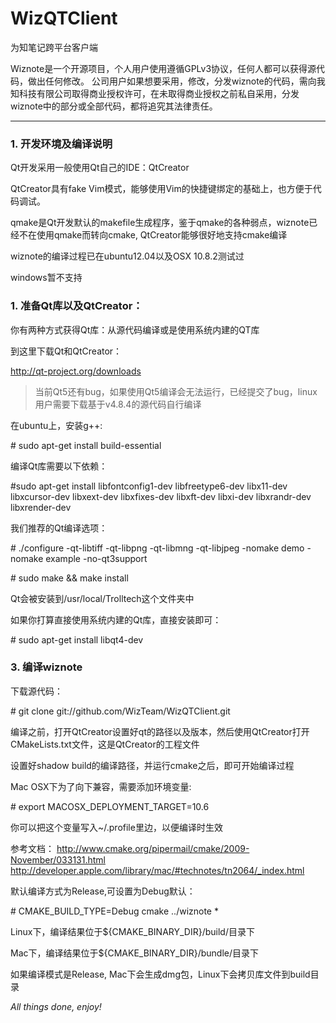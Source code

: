 WizQTClient
===========

为知笔记跨平台客户端

Wiznote是一个开源项目，个人用户使用遵循GPLv3协议，任何人都可以获得源代码，做出任何修改。
公司用户如果想要采用，修改，分发wiznote的代码，需向我知科技有限公司取得商业授权许可，在未取得商业授权之前私自采用，分发wiznote中的部分或全部代码，都将追究其法律责任。

---

### 1. 开发环境及编译说明

Qt开发采用一般使用Qt自己的IDE：QtCreator

QtCreator具有fake Vim模式，能够使用Vim的快捷键绑定的基础上，也方便于代码调试。

qmake是Qt开发默认的makefile生成程序，鉴于qmake的各种弱点，wiznote已经不在使用qmake而转向cmake, QtCreator能够很好地支持cmake编译

wiznote的编译过程已在ubuntu12.04以及OSX 10.8.2测试过

windows暂不支持

### 1. 准备Qt库以及QtCreator：
你有两种方式获得Qt库：从源代码编译或是使用系统内建的QT库

到这里下载Qt和QtCreator：

<http://qt-project.org/downloads>

> 当前Qt5还有bug，如果使用Qt5编译会无法运行，已经提交了bug，linux用户需要下载基于v4.8.4的源代码自行编译

在ubuntu上，安装g++:

\# sudo apt-get install build-essential

编译Qt库需要以下依赖：

\#sudo apt-get install libfontconfig1-dev libfreetype6-dev libx11-dev libxcursor-dev libxext-dev libxfixes-dev libxft-dev libxi-dev libxrandr-dev libxrender-dev

我们推荐的Qt编译选项：

\# ./configure -qt-libtiff -qt-libpng -qt-libmng -qt-libjpeg -nomake demo -nomake example -no-qt3support

\# sudo make && make install

Qt会被安装到/usr/local/Trolltech这个文件夹中

如果你打算直接使用系统内建的Qt库，直接安装即可：

\# sudo apt-get install libqt4-dev

### 3. 编译wiznote
下载源代码：

\# git clone git://github.com/WizTeam/WizQTClient.git

编译之前，打开QtCreator设置好qt的路径以及版本，然后使用QtCreator打开CMakeLists.txt文件，这是QtCreator的工程文件

设置好shadow build的编译路径，并运行cmake之后，即可开始编译过程

Mac OSX下为了向下兼容，需要添加环境变量:

\# export MACOSX_DEPLOYMENT_TARGET=10.6

你可以把这个变量写入~/.profile里边，以便编译时生效

参考文档：
<http://www.cmake.org/pipermail/cmake/2009-November/033131.html>
<http://developer.apple.com/library/mac/#technotes/tn2064/_index.html>

默认编译方式为Release,可设置为Debug默认：

\# CMAKE_BUILD_TYPE=Debug cmake ../wiznote *

Linux下，编译结果位于${CMAKE_BINARY_DIR}/build/目录下

Mac下，编译结果位于${CMAKE_BINARY_DIR}/bundle/目录下

如果编译模式是Release, Mac下会生成dmg包，Linux下会拷贝库文件到build目录

*All things done, enjoy!*
